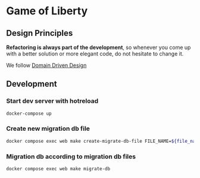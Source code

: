 # Game of Liberty

## Design Principles

**Refactoring is always part of the development**, so whenever you come up with a better solution or more elegant code, do not hesitate to change it.

We follow [Domain Driven Design](https://en.wikipedia.org/wiki/Domain-driven_design)

## Development

### Start dev server with hotreload

```bash
docker-compose up
```

### Create new migration db file

```bash
docker compose exec web make create-migrate-db-file FILE_NAME=${file_name_in_snake_case}
```

### Migration db according to migration db files

```bash
docker compose exec web make migrate-db
```
